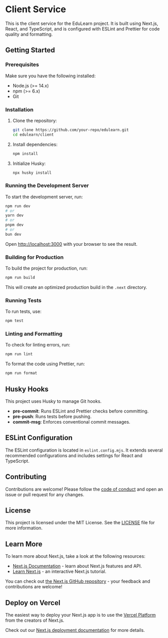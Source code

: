 # Client Service

This is the client service for the EduLearn project. It is built using Next.js, React, and TypeScript, and is configured with ESLint and Prettier for code quality and formatting.

## Getting Started

### Prerequisites

Make sure you have the following installed:

- Node.js (>= 14.x)
- npm (>= 6.x)
- Git

### Installation

1. Clone the repository:

   ```sh
   git clone https://github.com/your-repo/edulearn.git
   cd edulearn/client
   ```

2. Install dependencies:

   ```sh
   npm install
   ```

3. Initialize Husky:

   ```sh
   npx husky install
   ```

### Running the Development Server

To start the development server, run:

```sh
npm run dev
# or
yarn dev
# or
pnpm dev
# or
bun dev
```

Open [http://localhost:3000](http://localhost:3000) with your browser to see the result.

### Building for Production

To build the project for production, run:

```sh
npm run build
```

This will create an optimized production build in the `.next` directory.

### Running Tests

To run tests, use:

```sh
npm test
```

### Linting and Formatting

To check for linting errors, run:

```sh
npm run lint
```

To format the code using Prettier, run:

```sh
npm run format
```

## Husky Hooks

This project uses Husky to manage Git hooks.

- **pre-commit**: Runs ESLint and Prettier checks before committing.
- **pre-push**: Runs tests before pushing.
- **commit-msg**: Enforces conventional commit messages.

## ESLint Configuration

The ESLint configuration is located in `eslint.config.mjs`. It extends several recommended configurations and includes settings for React and TypeScript.

## Contributing

Contributions are welcome! Please follow the [code of conduct](../CODE_OF_CONDUCT.md) and open an issue or pull request for any changes.

## License

This project is licensed under the MIT License. See the [LICENSE](../LICENSE) file for more information.

## Learn More

To learn more about Next.js, take a look at the following resources:

- [Next.js Documentation](https://nextjs.org/docs) - learn about Next.js features and API.
- [Learn Next.js](https://nextjs.org/learn) - an interactive Next.js tutorial.

You can check out [the Next.js GitHub repository](https://github.com/vercel/next.js) - your feedback and contributions are welcome!

## Deploy on Vercel

The easiest way to deploy your Next.js app is to use the [Vercel Platform](https://vercel.com/new?utm_medium=default-template&filter=next.js&utm_source=create-next-app&utm_campaign=create-next-app-readme) from the creators of Next.js.

Check out our [Next.js deployment documentation](https://nextjs.org/docs/app/building-your-application/deploying) for more details.
